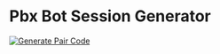 # **Pbx Bot Session Generator**

[![Generate Pair Code](https://img.shields.io/badge/Generate%20Pair%20Code-Click%20Here-brightgreen?style=for-the-badge)]()
